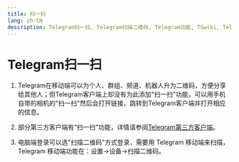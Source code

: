 ```yaml
---
title: 扫一扫
lang: zh-CN
description: Telegram扫一扫, Telegram扫描二维码, Telegram功能, TGwiki, Telegram知识库
---
```


# Telegram扫一扫

1. Telegram在移动端可以为个人、群组、频道、机器人升为二维码，方便分享给其他人；但Telegram客户端上却没有为此添加"扫一扫"功能，可以用手机自带的相机的"扫一扫"然后会打开链接，跳转到Telegram客户端并打开相应的信息。
2. 部分第三方客户端有“扫一扫”功能，详情请参阅[Telegram第三方客户端](/tgwiki/thirdparty)。

2. 电脑端登录可以选"扫描二维码"方式登录，需要用 Telegram 移动端来扫描，Telegram 移动端功能在：设置->设备->扫描二维码。

